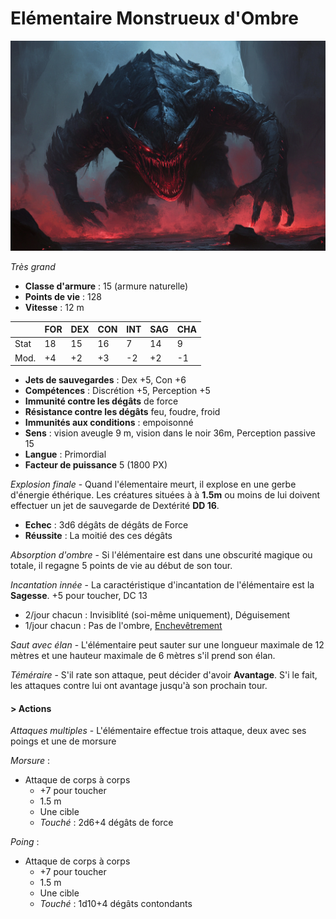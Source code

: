 # Elémentaire Monstrueux d'Ombre
![Elémentaire Monstrueux d'Ombre](../../_images/elementaire_monstrueux_ombre.png)

*Très grand*

* **Classe d'armure** : 15 (armure naturelle)
* **Points de vie** : 128
* **Vitesse** : 12 m

|    |FOR|DEX|CON|INT|SAG|CHA|
|----|---|---|---|---|---|---|
|Stat|18 |15 |16 |7  |14 |9  |
|Mod.|+4 |+2 |+3 |-2 |+2 |-1 |

* **Jets de sauvegardes** : Dex +5, Con +6
* **Compétences** : Discrétion +5, Perception +5
* **Immunité contre les dégâts** de force
* **Résistance contre les dégâts** feu, foudre, froid
* **Immunités aux conditions** : empoisonné
* **Sens** : vision aveugle 9 m, vision dans le noir 36m, Perception passive 15
* **Langue** : Primordial
* **Facteur de puissance** 5 (1800 PX)

*Explosion finale* - Quand l'élementaire meurt, il explose en une gerbe d'énergie éthérique. Les créatures situées à à **1.5m** ou moins de lui doivent effectuer un jet de sauvegarde de Dextérité **DD 16**.
* **Echec** : 3d6 dégâts de dégâts de Force
* **Réussite** : La moitié des ces dégâts

*Absorption d'ombre* - Si l'élémentaire est dans une obscurité magique ou totale, il regagne 5 points de vie au début de son tour.

*Incantation innée* -  La caractéristique d'incantation de l'élémentaire est la **Sagesse**. +5 pour toucher, DC 13
* 2/jour chacun : Invisiblité (soi-même uniquement), Déguisement
* 1/jour chacun : Pas de l'ombre, [Enchevêtrement](../../SORTS/NIVEAU1/Enchevetrement.md)

*Saut avec élan* - L'élémentaire peut sauter sur une longueur maximale de 12 mètres et une hauteur maximale de 6 mètres s'il prend son élan.

*Téméraire* - S'il rate son attaque, peut décider d'avoir **Avantage**. S'i le fait, les attaques contre lui ont avantage jusqu'à son prochain tour.

#### > Actions

*Attaques multiples* - L'élémentaire effectue trois attaque, deux avec ses poings et une de morsure

*Morsure* : 
* Attaque de corps à corps
    * +7 pour toucher
    * 1.5 m 
    * Une cible
    * *Touché* : 2d6+4 dégâts de force

*Poing* : 
* Attaque de corps à corps
    * +7 pour toucher
    * 1.5 m 
    * Une cible
    * *Touché* : 1d10+4 dégâts contondants

